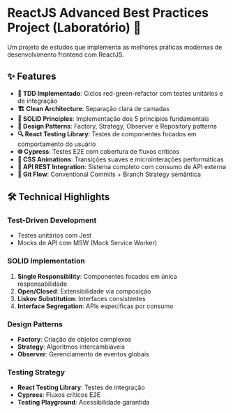 # ReactJS Advanced Best Practices Project (Laboratório) 🚀

Um projeto de estudos que implementa as melhores práticas modernas de desenvolvimento frontend com ReactJS.

## ✨ Features

- **🧪 TDD Implementado**: Ciclos red-green-refactor com testes unitários e de integração
- **🏗 Clean Architecture**: Separação clara de camadas
- **🎯 SOLID Principles**: Implementação dos 5 princípios fundamentais
- **🔄 Design Patterns**: Factory, Strategy, Observer e Repository patterns
- **🔍 React Testing Library**: Testes de componentes focados em comportamento do usuário
- **🌐 Cypress**: Testes E2E com cobertura de fluxos críticos
- **🎨 CSS Animations**: Transições suaves e microinterações performáticas
- **📡 API REST Integration**: Sistema completo com consumo de API externa
- **🌿 Git Flow**: Conventional Commits + Branch Strategy semântica

## 🛠 Technical Highlights

### Test-Driven Development
- Testes unitários com Jest
- Mocks de API com MSW (Mock Service Worker)

### SOLID Implementation
1. **Single Responsibility**: Componentes focados em única responsabilidade
2. **Open/Closed**: Extensibilidade via composição
3. **Liskov Substitution**: Interfaces consistentes
4. **Interface Segregation**: APIs específicas por consumo

### Design Patterns
- **Factory**: Criação de objetos complexos
- **Strategy**: Algoritmos intercambiáveis
- **Observer**: Gerenciamento de eventos globais

### Testing Strategy
- **React Testing Library**: Testes de integração
- **Cypress**: Fluxos críticos E2E
- **Testing Playground**: Acessibilidade garantida